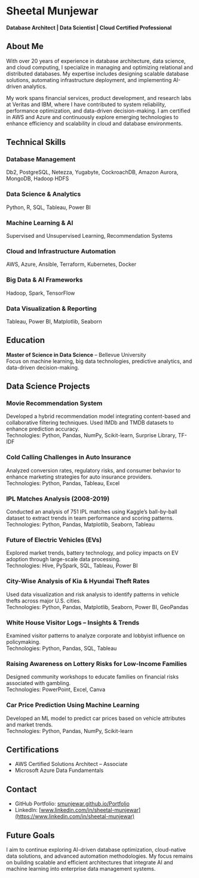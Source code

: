 # Sheetal Munjewar  
**Database Architect | Data Scientist | Cloud Certified Professional**  

## About Me  
With over 20 years of experience in database architecture, data science, and cloud computing, I specialize in managing and optimizing relational and distributed databases. My expertise includes designing scalable database solutions, automating infrastructure deployment, and implementing AI-driven analytics.  

My work spans financial services, product development, and research labs at Veritas and IBM, where I have contributed to system reliability, performance optimization, and data-driven decision-making. I am certified in AWS and Azure and continuously explore emerging technologies to enhance efficiency and scalability in cloud and database environments.  

## Technical Skills  

### Database Management  
Db2, PostgreSQL, Netezza, Yugabyte, CockroachDB, Amazon Aurora, MongoDB, Hadoop HDFS  

### Data Science & Analytics  
Python, R, SQL, Tableau, Power BI  

### Machine Learning & AI  
Supervised and Unsupervised Learning, Recommendation Systems  

### Cloud and Infrastructure Automation  
AWS, Azure, Ansible, Terraform, Kubernetes, Docker  

### Big Data & AI Frameworks  
Hadoop, Spark, TensorFlow  

### Data Visualization & Reporting  
Tableau, Power BI, Matplotlib, Seaborn  

## Education  
**Master of Science in Data Science** – Bellevue University  
Focus on machine learning, big data technologies, predictive analytics, and data-driven decision-making.  

## Data Science Projects  

### Movie Recommendation System  
Developed a hybrid recommendation model integrating content-based and collaborative filtering techniques. Used IMDb and TMDB datasets to enhance prediction accuracy.  
Technologies: Python, Pandas, NumPy, Scikit-learn, Surprise Library, TF-IDF  

### Cold Calling Challenges in Auto Insurance  
Analyzed conversion rates, regulatory risks, and consumer behavior to enhance marketing strategies for auto insurance providers.  
Technologies: Python, Pandas, Tableau, Excel  

### IPL Matches Analysis (2008-2019)  
Conducted an analysis of 751 IPL matches using Kaggle’s ball-by-ball dataset to extract trends in team performance and scoring patterns.  
Technologies: Python, Pandas, Matplotlib, Seaborn, Tableau  

### Future of Electric Vehicles (EVs)  
Explored market trends, battery technology, and policy impacts on EV adoption through large-scale data processing.  
Technologies: Hive, PySpark, SQL, Tableau, Power BI  

### City-Wise Analysis of Kia & Hyundai Theft Rates  
Used data visualization and risk analysis to identify patterns in vehicle thefts across major U.S. cities.  
Technologies: Python, Pandas, Matplotlib, Seaborn, Power BI, GeoPandas  

### White House Visitor Logs – Insights & Trends  
Examined visitor patterns to analyze corporate and lobbyist influence on policymaking.  
Technologies: Python, Pandas, SQL, Tableau  

### Raising Awareness on Lottery Risks for Low-Income Families  
Designed community workshops to educate families on financial risks associated with gambling.  
Technologies: PowerPoint, Excel, Canva  

### Car Price Prediction Using Machine Learning  
Developed an ML model to predict car prices based on vehicle attributes and market trends.  
Technologies: Python, Pandas, NumPy, Scikit-learn  

## Certifications  
- AWS Certified Solutions Architect – Associate  
- Microsoft Azure Data Fundamentals  

## Contact  
- GitHub Portfolio: [smunjewar.github.io/Portfolio](https://smunjewar.github.io/Portfolio/)  
- LinkedIn: [www.linkedin.com/in/sheetal-munjewar](https://www.linkedin.com/in/sheetal-munjewar)  

## Future Goals  
I aim to continue exploring AI-driven database optimization, cloud-native data solutions, and advanced automation methodologies. My focus remains on building scalable and efficient architectures that integrate AI and machine learning into enterprise data management systems.  

